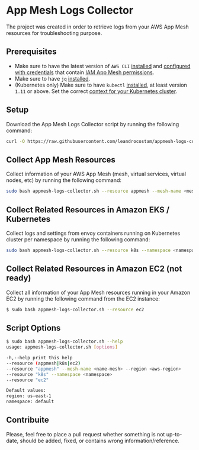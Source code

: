# App Mesh Logs Collector
The project was created in order to retrieve logs from your AWS App Mesh resources for troubleshooting purpose.

## Prerequisites
  
  - Make sure to have the latest version of `AWS CLI` [installed](https://docs.aws.amazon.com/cli/latest/userguide/cli-chap-install.html) and [configured with credentials](https://docs.aws.amazon.com/cli/latest/userguide/cli-chap-configure.html) that contain [IAM App Mesh permissions](https://docs.aws.amazon.com/app-mesh/latest/userguide/IAM_policies.html).
  - Make sure to have `jq` [installed](https://stedolan.github.io/jq/download/).
  - (Kubernetes only) Make sure to have `kubectl` [installed](https://docs.aws.amazon.com/eks/latest/userguide/install-kubectl.html), at least version `1.11` or above. Set the correct [context for your Kubernetes cluster](https://docs.aws.amazon.com/cli/latest/userguide/cli-chap-install.html).

## Setup
  
  Download the App Mesh Logs Collector script by running the following command:
  ```bash
  curl -O https://raw.githubusercontent.com/leandrocostam/appmesh-logs-collector/master/appmesh-logs-collector.sh
  ```
  
## Collect App Mesh Resources

  Collect information of your AWS App Mesh (mesh, virtual services, virtual nodes, etc) by running the following command:
  ```bash
  sudo bash appmesh-logs-collector.sh --resource appmesh --mesh-name <mesh-name> --region <aws-region>
  ```

## Collect Related Resources in Amazon EKS / Kubernetes

  Collect logs and settings from envoy containers running on Kubernetes cluster per namespace by running the following command:
  ```bash
  sudo bash appmesh-logs-collector.sh --resource k8s --namespace <namespace>
  ```

## Collect Related Resources in Amazon EC2 (not ready)
  
  Collect all information of your App Mesh resources running in your Amazon EC2 by running the following command from the EC2 instance:
  ```bash
  $ sudo bash appmesh-logs-collector.sh --resource ec2
  ```

## Script Options

  ```bash
  $ sudo bash appmesh-logs-collector.sh --help
  usage: appmesh-logs-collector.sh [options]

  -h,--help print this help
  --resource (appmesh|k8s|ec2)
  --resource "appmesh" --mesh-name <name-mesh> --region <aws-region>
  --resource "k8s" --namespace <namespace>
  --resource "ec2"

  Default values:
  region: us-east-1
  namespace: default
  ```

## Contribuite

Please, feel free to place a pull request whether something is not up-to-date, should be added, fixed, or contains wrong information/reference.
